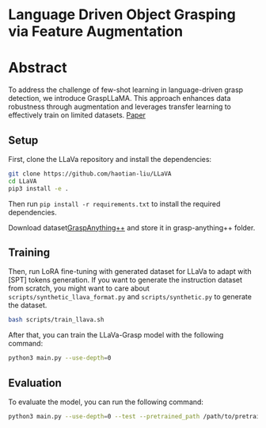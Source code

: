 # Language Driven Object Grasping via Feature Augmentation

# Abstract 
To address the challenge of few-shot learning in language-driven grasp detection, we introduce GraspLLaMA. This approach enhances data robustness through augmentation and leverages transfer learning to effectively train on limited datasets. [Paper](Grasp_detection.pdf)

## Setup
First, clone the LLaVa repository and install the dependencies:
```bash
git clone https://github.com/haotian-liu/LLaVA
cd LLaVA
pip3 install -e .
```

Then run `pip install -r requirements.txt` to install the required dependencies.

Download dataset[GraspAnything++](https://drive.google.com/file/d/1h2_x18WtR9N58e0O14BNbo_5AI6yWgeu/view) and store it in grasp-anything++ folder.

## Training

Then, run LoRA fine-tuning with generated dataset for LLaVa to adapt with [SPT] tokens generation. If you want to generate the instruction dataset from scratch, you might want to care about `scripts/synthetic_llava_format.py` and `scripts/synthetic.py` to generate the dataset.
```bash
bash scripts/train_llava.sh
```

After that, you can train the LLaVa-Grasp model with the following command:
```bash
python3 main.py --use-depth=0
```

## Evaluation
To evaluate the model, you can run the following command:
```bash
python3 main.py --use-depth=0 --test --pretrained_path /path/to/pretrained/model
```

